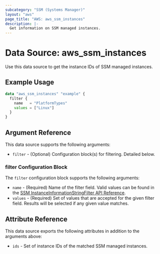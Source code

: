 ```yaml
---
subcategory: "SSM (Systems Manager)"
layout: "aws"
page_title: "AWS: aws_ssm_instances"
description: |-
  Get information on SSM managed instances.
---
```


# Data Source: aws_ssm_instances

Use this data source to get the instance IDs of SSM managed instances.

## Example Usage

```terraform
data "aws_ssm_instances" "example" {
  filter {
    name   = "PlatformTypes"
    values = ["Linux"]
  }
}
```

## Argument Reference

This data source supports the following arguments:

* `filter` - (Optional) Configuration block(s) for filtering. Detailed below.

### filter Configuration Block

The `filter` configuration block supports the following arguments:

* `name` - (Required) Name of the filter field. Valid values can be found in the [SSM InstanceInformationStringFilter API Reference](https://docs.aws.amazon.com/systems-manager/latest/APIReference/API_InstanceInformationStringFilter.html).
* `values` - (Required) Set of values that are accepted for the given filter field. Results will be selected if any given value matches.

## Attribute Reference

This data source exports the following attributes in addition to the arguments above:

* `ids` - Set of instance IDs of the matched SSM managed instances.
